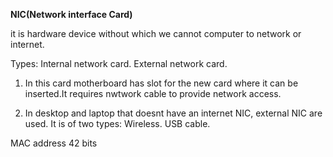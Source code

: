 **NIC(Network interface Card)**

it is hardware device without which we cannot computer to network or internet.

Types:
Internal network card.
External network card.

1. In this card motherboard has slot for the new card where it can be inserted.It requires nwtwork cable to provide network access.

2. In desktop and laptop that doesnt have an internet NIC, external NIC are used.
It is of two types:
Wireless.
USB cable.

MAC address 42 bits